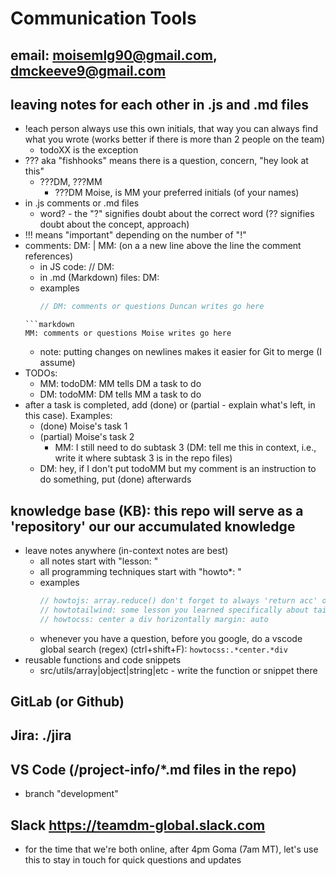 
# Communication Tools

## email: moisemlg90@gmail.com, dmckeeve9@gmail.com

## leaving notes for each other in .js and .md files
* !each person always use this own initials, that way you can always find what you wrote (works better if there is more than 2 people on the team)
  * todoXX is the exception
* ??? aka "fishhooks" means there is a question, concern, "hey look at this"
  * ???DM, ???MM
    * ???DM Moise, is MM your preferred initials (of your names)
* in .js comments or .md files
  * word? - the "?" signifies doubt about the correct word (?? signifies doubt about the concept, approach)
* !!! means "important" depending on the number of "!"
* comments: DM: | MM: (on a a new line above the line the comment references)
  * in JS code: // DM: 
  * in .md (Markdown) files: DM: 
  * examples
	```js
	// DM: comments or questions Duncan writes go here
  ```
  ```markdown
  MM: comments or questions Moise writes go here
  ```
  * note: putting changes on newlines makes it easier for Git to merge (I assume)
* TODOs: 
  * MM: todoDM: MM tells DM a task to do
  * DM: todoMM: DM tells MM a task to do
* after a task is completed, add (done) or (partial - explain what's left, in this case). Examples:
  * (done) Moise's task 1
  * (partial) Moise's task 2
    * MM: I still need to do subtask 3 (DM: tell me this in context, i.e., write it where subtask 3 is in the repo files)
  * DM: hey, if I don't put todoMM but my comment is an instruction to do something, put (done) afterwards

## knowledge base (KB): this repo will serve as a 'repository' our our accumulated knowledge
* leave notes anywhere (in-context notes are best)
  * all notes start with "lesson: "
  * all programming techniques start with "howto*: "
  * examples
	```js
	// howtojs: array.reduce() don't forget to always 'return acc' or you'll get a weird error that includes the number 7
	// howtotailwind: some lesson you learned specifically about tailwindcss
	// howtocss: center a div horizontally margin: auto
	```
  * whenever you have a question, before you google, do a vscode global search (regex) (ctrl+shift+F): ```howtocss:.*center.*div```
* reusable functions and code snippets
  * src/utils/array|object|string|etc - write the function or snippet there



## GitLab (or Github)

## Jira: ./jira

## VS Code (/project-info/*.md files in the repo)
* branch "development"

## Slack https://teamdm-global.slack.com
* for the time that we're both online, after 4pm Goma (7am MT), let's use this to stay in touch for quick questions and updates

